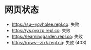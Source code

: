 # 网页状态
- https://su--yoyholee.repl.co: 失败
- https://ys.pyxzp.repl.co: 失败
- https://learninggarden.repl.co: 失败
- https://rows--zixk.repl.co: 失败 (403)
